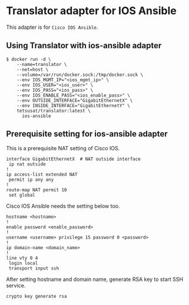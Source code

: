 # Translator adapter for IOS Ansible

This adapter is for `Cisco IOS Ansible`.

## Using Translator with ios-ansible adapter

```
$ docker run -d \
    --name=translator \
    --net=host \
    --volume=/var/run/docker.sock:/tmp/docker.sock \
    --env IOS_MGMT_IP="<ios_mgmt_ip>" \
    --env IOS_USER="<ios_user>" \
    --env IOS_PASS="<ios_pass>" \
    --env IOS_ENABLE_PASS="<ios_enable_pass>" \
    --env OUTSIDE_INTERFACE="GigabitEthernetX" \
    --env INSIDE_INTERFACE="GigabitEthernetY" \
    tetsusat/translator:latest \
      ios-ansible
```

## Prerequisite setting for ios-ansible adapter

This is a prerequisite NAT setting of Cisco IOS.

```
interface GigabitEthernetX  # NAT outside interface
 ip nat outside
!
ip access-list extended NAT
 permit ip any any
!
route-map NAT permit 10
 set global
```

Cisco IOS Ansible needs the setting below too.

```
hostname <hostname>
!
enable password <enable_password>
!
username <username> privilege 15 password 0 <password>
!
ip domain-name <domain_name>
!
line vty 0 4
 login local
 transport input ssh
```

After setting hostname and domain name, generate RSA key to start SSH service. 

```
crypto key generate rsa
```
